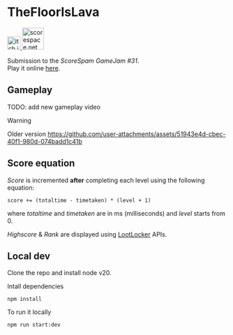 # TheFloorIsLava

<a href="https://daviderisaliti.itch.io/quadrush">
  <img src="https://github.com/user-attachments/assets/259eb251-38ed-4a30-b65f-3e061338ab80" width="30px" alt="itch.io" />
</a>

<a href="https://itch.io/jam/scorejam31">
  <img src="https://scorespace.net/wp-content/uploads/2021/12/SS_LOGO_MAIN-mobile.png" width="50px" alt="scorespace.net" />
</a>
<br>

Submission to the _ScoreSpam GameJam #31_.<br>
Play it online [here](https://progetti-strani.github.io/TheFloorIsLava/).

## Gameplay

TODO: add new gameplay video

> [!WARNING]
> Older version
https://github.com/user-attachments/assets/51943e4d-cbec-40f1-980d-074badd1c41b

## Score equation

*Score* is incremented **after** completing each level using the following equation:
```
score += (totaltime - timetaken) * (level + 1)
```
where _totaltime_ and _timetaken_ are in ms (milliseconds) and _level_ starts from 0.

*Highscore* & *Rank* are displayed using [LootLocker](https://lootlocker.com/) APIs.

## Local dev

Clone the repo and install node v20.<br>

Intall dependencies
```
npm install
```

To run it locally
```
npm run start:dev
```
